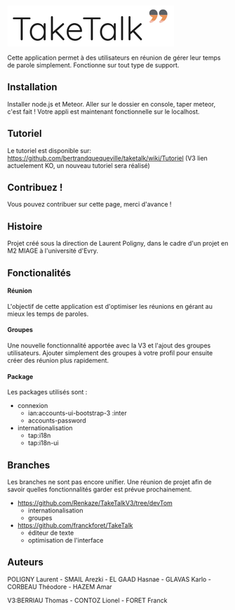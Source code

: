 <snippet>
<content>

![take Talk](https://raw.githubusercontent.com/Renkaze/TakeTalkV3/Franck/public/LOGO.png)

Cette application permet à des utilisateurs en réunion de gérer leur temps de parole simplement.
Fonctionne sur tout type de support.

## Installation

Installer node.js et Meteor. 
Aller sur le dossier en console, taper meteor, c'est fait !
Votre appli est maintenant fonctionnelle sur le localhost.

## Tutoriel

Le tutoriel est disponible sur: https://github.com/bertrandquequeville/taketalk/wiki/Tutoriel
(V3 lien actuelement KO, un nouveau tutoriel sera réalisé)
## Contribuez !

Vous pouvez contribuer sur cette page, merci d'avance !

## Histoire

Projet créé sous la direction de Laurent Poligny, dans le cadre d'un projet en M2 MIAGE à l'université d'Evry.

## Fonctionalités
#### Réunion
L'objectif de cette application est d'optimiser les réunions en gérant au mieux les temps de paroles. 
#### Groupes
Une nouvelle fonctionnalité apportée avec la V3 et l'ajout des groupes utilisateurs. Ajouter simplement des groupes à votre profil pour ensuite créer des réunion plus rapidement.
#### Package
Les packages utilisés sont :
* connexion
    * ian:accounts-ui-bootstrap-3 :inter
    * accounts-password
 * internationalisation  
    * tap:i18n
    * tap:i18n-ui    
    
## Branches
Les branches ne sont pas encore unifier. Une réunion de projet afin de savoir quelles fonctionnalités garder est prévue prochainement.

* https://github.com/Renkaze/TakeTalkV3/tree/devTom
    * internationalisation
    * groupes
* https://github.com/franckforet/TakeTalk
    * éditeur de texte
    * optimisation de l'interface
    
## Auteurs

POLIGNY Laurent - SMAIL Arezki - EL GAAD Hasnae - GLAVAS Karlo - CORBEAU Théodore - HAZEM Amar

V3:BERRIAU Thomas - CONTOZ Lionel - FORET Franck

</content>
</snippet>
